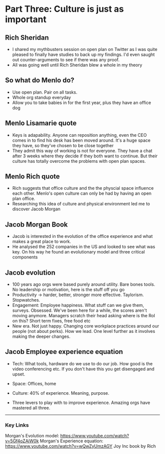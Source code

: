 # Part Three: Culture is just as important

## Rich Sheridan

* I shared my mythbusters session on open plan on Twitter as I was quite pleased to finally have studies to back up my findings. I'd even saught out counter-arguments to see if there was any proof.
* All was going well until Rich Sheridan blew a whole in my theory

## So what do Menlo do?

* Use open plan. Pair on all tasks.
* Whole org standup everyday
* Allow you to take babies in for the first year, plus they have an office dog

## Menlo Lisamarie quote

* Keys is adapability. Anyone can reposition anything, even the CEO comes in to find his desk has been moved around. It's a huge space they have, so they've chosen to be close together
* They admit this way of working is not for everyone. They have a chat after 3 weeks where they decide if they both want to continue. But their culture has totally overcome the problems with open plan spaces.

## Menlo Rich quote

* Rich suggests that office culture and the the physcial space influence each other. Menlo's open culture can only be had by having an open plan office.
* Researching this idea of culture and physical environment led me to discover Jacob Morgan

## Jacob Morgan Book

* Jacob is interested in the evolution of the office experience and what makes a great place to work.
* He analysed the 252 companies in the US and looked to see what was key. On his way he found an evolutionary model and three critical components

## Jacob evolution

* 100 years ago orgs were based purely around utility. Bare bones tools. No leadership or motivation, here is the stuff off you go
* Productivity -> harder, better, stronger more effective. Taylorism. Stopwatches.
* Engagement: Employee happiness. What stuff can we give them, surveys. Obsessed. We've been here for a while, the scores aren't moving anymore. Managers scratch their head asking where is the RoI on this? Short term fixes, free food etc
* New era. Not just happy. Changing core workplace practices around our people (not about perks). How we lead. One level further as it involves making the deeper changes.

## Jacob Employee experience equation

* Tech: What tools, hardware do we use to do our job. How good is the video conferencing etc. If you don't have this you get disengaged and upset.
* Space: Offices, home
* Culture: 40% of experience. Meaning, purpose.

* Three levers to play with to improve experience. Amazing orgs have mastered all three.

---------------------------------

### Key Links

Morgan's Evolution model: https://www.youtube.com/watch?v=5Gf4oZAiW0k
Morgan's Experience equation: https://www.youtube.com/watch?v=wQwZyUmzAGY
Joy Inc book by Rich   